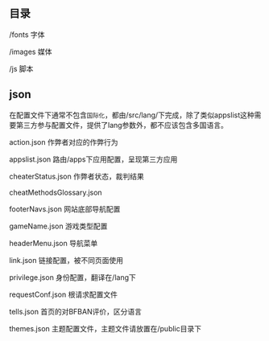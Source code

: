 ## 目录
/fonts 字体

/images 媒体

/js  脚本

## json

在配置文件下通常不包含`国际化`，都由/src/lang/下完成，除了类似appslist这种需要第三方参与配置文件，提供了lang参数外，都不应该包含多国语言。

action.json 作弊者对应的作弊行为

appslist.json 路由/apps下应用配置，呈现第三方应用

cheaterStatus.json 作弊者状态，裁判结果

cheatMethodsGlossary.json

footerNavs.json 网站底部导航配置

gameName.json 游戏类型配置

headerMenu.json 导航菜单

link.json 链接配置，被不同页面使用

privilege.json 身份配置，翻译在/lang下

requestConf.json 根请求配置文件

tells.json 首页的对BFBAN评价，区分语言

themes.json 主题配置文件，主题文件请放置在/public目录下